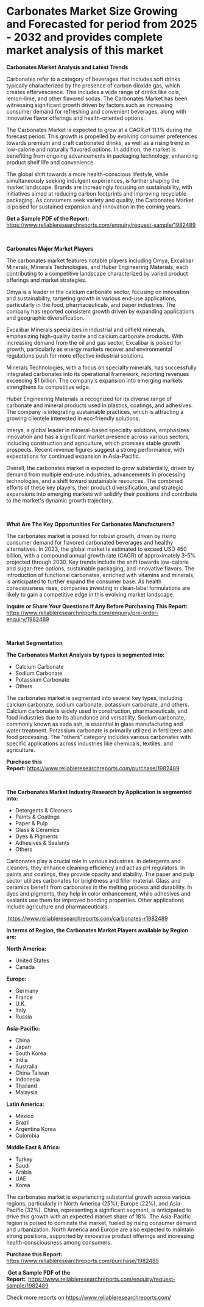 <p><h1>Carbonates Market Size Growing and Forecasted for period from 2025 - 2032 and provides complete market analysis of this market</h1></p><p><strong>Carbonates Market Analysis and Latest Trends</strong></p>
<p><p>Carbonates refer to a category of beverages that includes soft drinks typically characterized by the presence of carbon dioxide gas, which creates effervescence. This includes a wide range of drinks like cola, lemon-lime, and other flavored sodas. The Carbonates Market has been witnessing significant growth driven by factors such as increasing consumer demand for refreshing and convenient beverages, along with innovative flavor offerings and health-oriented options.</p><p>The Carbonates Market is expected to grow at a CAGR of 11.1% during the forecast period. This growth is propelled by evolving consumer preferences towards premium and craft carbonated drinks, as well as a rising trend in low-calorie and naturally flavored options. In addition, the market is benefiting from ongoing advancements in packaging technology, enhancing product shelf life and convenience. </p><p>The global shift towards a more health-conscious lifestyle, while simultaneously seeking indulgent experiences, is further shaping the market landscape. Brands are increasingly focusing on sustainability, with initiatives aimed at reducing carbon footprints and improving recyclable packaging. As consumers seek variety and quality, the Carbonates Market is poised for sustained expansion and innovation in the coming years.</p></p>
<p><strong>Get a Sample PDF of the Report:&nbsp;</strong> <a href="https://www.reliableresearchreports.com/enquiry/request-sample/1982489?utm_campaign=2296&utm_medium=2&utm_source=Github&utm_content=ia&utm_term=01042025&utm_id=carbonates">https://www.reliableresearchreports.com/enquiry/request-sample/1982489</a></p>
<p>&nbsp;</p>
<p><strong>Carbonates Major Market Players</strong></p>
<p><p>The carbonates market features notable players including Omya, Excalibar Minerals, Minerals Technologies, and Huber Engineering Materials, each contributing to a competitive landscape characterized by varied product offerings and market strategies.</p><p>Omya is a leader in the calcium carbonate sector, focusing on innovation and sustainability, targeting growth in various end-use applications, particularly in the food, pharmaceuticals, and paper industries. The company has reported consistent growth driven by expanding applications and geographic diversification.</p><p>Excalibar Minerals specializes in industrial and oilfield minerals, emphasizing high-quality barite and calcium carbonate products. With increasing demand from the oil and gas sector, Excalibar is poised for growth, particularly as energy markets recover and environmental regulations push for more effective industrial solutions.</p><p>Minerals Technologies, with a focus on specialty minerals, has successfully integrated carbonates into its operational framework, reporting revenues exceeding $1 billion. The company's expansion into emerging markets strengthens its competitive edge.</p><p>Huber Engineering Materials is recognized for its diverse range of carbonate and mineral products used in plastics, coatings, and adhesives. The company is integrating sustainable practices, which is attracting a growing clientele interested in eco-friendly solutions.</p><p>Imerys, a global leader in mineral-based specialty solutions, emphasizes innovation and has a significant market presence across various sectors, including construction and agriculture, which promises stable growth prospects. Recent revenue figures suggest a strong performance, with expectations for continued expansion in Asia-Pacific.</p><p>Overall, the carbonates market is expected to grow substantially, driven by demand from multiple end-use industries, advancements in processing technologies, and a shift toward sustainable resources. The combined efforts of these key players, their product diversification, and strategic expansions into emerging markets will solidify their positions and contribute to the market's dynamic growth trajectory.</p></p>
<p>&nbsp;</p>
<p><strong>What Are The Key Opportunities For Carbonates Manufacturers?</strong></p>
<p><p>The carbonates market is poised for robust growth, driven by rising consumer demand for flavored carbonated beverages and healthy alternatives. In 2023, the global market is estimated to exceed USD 450 billion, with a compound annual growth rate (CAGR) of approximately 3-5% projected through 2030. Key trends include the shift towards low-calorie and sugar-free options, sustainable packaging, and innovative flavors. The introduction of functional carbonates, enriched with vitamins and minerals, is anticipated to further expand the consumer base. As health consciousness rises, companies investing in clean-label formulations are likely to gain a competitive edge in this evolving market landscape.</p></p>
<p><strong>Inquire or Share Your Questions If Any Before Purchasing This Report:</strong> <a href="https://www.reliableresearchreports.com/enquiry/pre-order-enquiry/1982489?utm_campaign=2296&utm_medium=2&utm_source=Github&utm_content=ia&utm_term=01042025&utm_id=carbonates">https://www.reliableresearchreports.com/enquiry/pre-order-enquiry/1982489</a></p>
<p>&nbsp;</p>
<p><strong>Market Segmentation</strong></p>
<p><strong>The Carbonates Market Analysis by types is segmented into:</strong></p>
<p><ul><li>Calcium Carbonate</li><li>Sodium Carbonate</li><li>Potassium Carbonate</li><li>Others</li></ul></p>
<p><p>The carbonates market is segmented into several key types, including calcium carbonate, sodium carbonate, potassium carbonate, and others. Calcium carbonate is widely used in construction, pharmaceuticals, and food industries due to its abundance and versatility. Sodium carbonate, commonly known as soda ash, is essential in glass manufacturing and water treatment. Potassium carbonate is primarily utilized in fertilizers and food processing. The "others" category includes various carbonates with specific applications across industries like chemicals, textiles, and agriculture.</p></p>
<p><strong>Purchase this Report:&nbsp;</strong><a href="https://www.reliableresearchreports.com/purchase/1982489?utm_campaign=2296&utm_medium=2&utm_source=Github&utm_content=ia&utm_term=01042025&utm_id=carbonates">https://www.reliableresearchreports.com/purchase/1982489</a></p>
<p>&nbsp;</p>
<p><strong>The Carbonates Market Industry Research by Application is segmented into:</strong></p>
<p><ul><li>Detergents & Cleaners</li><li>Paints & Coatings</li><li>Paper & Pulp</li><li>Glass & Ceramics</li><li>Dyes & Pigments</li><li>Adhesives & Sealants</li><li>Others</li></ul></p>
<p><p>Carbonates play a crucial role in various industries. In detergents and cleaners, they enhance cleaning efficiency and act as pH regulators. In paints and coatings, they provide opacity and stability. The paper and pulp sector utilizes carbonates for brightness and filler material. Glass and ceramics benefit from carbonates in the melting process and durability. In dyes and pigments, they help in color enhancement, while adhesives and sealants use them for improved bonding properties. Other applications include agriculture and pharmaceuticals.</p></p>
<p><a href="https://www.reliableresearchreports.com/carbonates-r1982489?utm_campaign=2296&utm_medium=2&utm_source=Github&utm_content=ia&utm_term=01042025&utm_id=carbonates">&nbsp;https://www.reliableresearchreports.com/carbonates-r1982489</a></p>
<p><strong>In terms of Region, the Carbonates Market Players available by Region are:</strong></p>
<p>
    <p> <strong> North America: </strong>
        <ul>
            <li>United States</li>
            <li>Canada</li>
        </ul>
        </p> 
    <p> <strong> Europe: </strong>
        <ul>
            <li>Germany</li>
            <li>France</li>
            <li>U.K.</li>
            <li>Italy</li>
            <li>Russia</li>
        </ul>
        </p> 
    <p> <strong> Asia-Pacific: </strong>
        <ul>
            <li>China</li>
            <li>Japan</li>
            <li>South Korea</li>
            <li>India</li>
            <li>Australia</li>
            <li>China Taiwan</li>
            <li>Indonesia</li>
            <li>Thailand</li>
            <li>Malaysia</li>
        </ul>
        </p> 
    <p> <strong> Latin America: </strong>
        <ul>
            <li>Mexico</li>
            <li>Brazil</li>
            <li>Argentina Korea</li>
            <li>Colombia</li>
        </ul>
        </p> 
    <p> <strong> Middle East & Africa: </strong>
        <ul>
            <li>Turkey</li>
            <li>Saudi</li>
            <li>Arabia</li>
            <li>UAE</li>
            <li>Korea</li>
        </ul>
    </p>
    </p>
<p><p>The carbonates market is experiencing substantial growth across various regions, particularly in North America (25%), Europe (22%), and Asia-Pacific (32%). China, representing a significant segment, is anticipated to drive this growth with an expected market share of 18%. The Asia-Pacific region is poised to dominate the market, fueled by rising consumer demand and urbanization. North America and Europe are also expected to maintain strong positions, supported by innovative product offerings and increasing health-consciousness among consumers.</p></p>
<p><strong>Purchase this Report: </strong><a href="https://www.reliableresearchreports.com/purchase/1982489?utm_campaign=2296&utm_medium=2&utm_source=Github&utm_content=ia&utm_term=01042025&utm_id=carbonates">https://www.reliableresearchreports.com/purchase/1982489</a></p>
<p>&nbsp;<strong>Get a Sample PDF of the Report:&nbsp;&nbsp;</strong><a href="https://www.reliableresearchreports.com/enquiry/request-sample/1982489?utm_campaign=2296&utm_medium=2&utm_source=Github&utm_content=ia&utm_term=01042025&utm_id=carbonates">https://www.reliableresearchreports.com/enquiry/request-sample/1982489</a></p>
<p><strong></strong></p>
<p>Check more reports on <a href="https://www.reliableresearchreports.com/?utm_campaign=2296&utm_medium=2&utm_source=Github&utm_content=ia&utm_term=01042025&utm_id=carbonates">https://www.reliableresearchreports.com/</a></p>